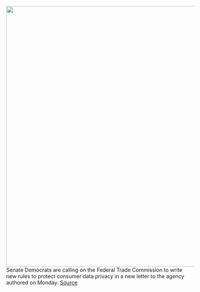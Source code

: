 <img src='https://cdn.vox-cdn.com/thumbor/KCHsIpDniJ8YxVMtmUGgBRSVgqw=/0x0:2040x1360/1200x800/filters:focal(857x517:1183x843)/cdn.vox-cdn.com/uploads/chorus_image/image/69884485/acastro_190204_1777_privacy_0001.0.jpg' width='700px' /><br/>
Senate Democrats are calling on the Federal Trade Commission to write new rules to protect consumer data privacy in a new letter to the agency authored on Monday.
<a href='https://www.theverge.com/2021/9/20/22684394/ftc-data-privacy-facial-recognition-blumenthal-warren-khan'> Source <a/>